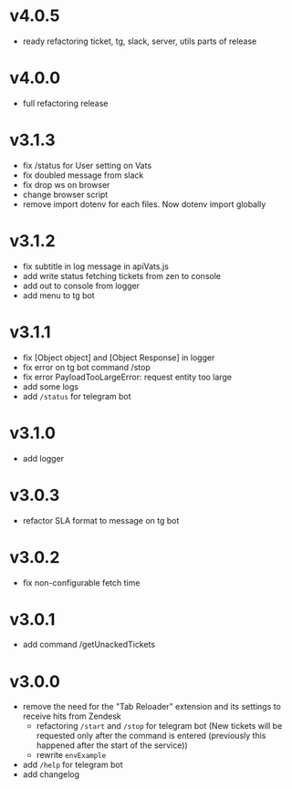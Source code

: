 # v4.0.5
- ready refactoring ticket, tg, slack, server, utils parts of release

# v4.0.0
- full refactoring release


# v3.1.3
- fix /status for User setting on Vats
- fix doubled message from slack
- fix drop ws on browser
- change browser script
- remove import dotenv for each files. Now dotenv import globally

# v3.1.2
- fix subtitle in log message in apiVats.js
- add write status fetching tickets from zen to console
- add out to console from logger
- add menu to tg bot

# v3.1.1
- fix [Object object] and [Object Response] in logger
- fix error on tg bot command /stop
- fix error PayloadTooLargeError: request entity too large
- add some logs
- add `/status` for telegram bot

# v3.1.0
- add logger

# v3.0.3
- refactor SLA format to message on tg bot

# v3.0.2
- fix non-configurable fetch time

# v3.0.1
- add command /getUnackedTickets

# v3.0.0
- remove the need for the "Tab Reloader" extension and its settings to receive hits from Zendesk
	- refactoring `/start` and `/stop` for telegram bot (New tickets will be requested only after the command is entered (previously this happened after the start of the service))
	- rewrite `envExample`
- add `/help` for telegram bot
- add changelog